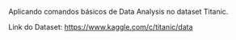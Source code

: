 Aplicando comandos básicos de Data Analysis no dataset Titanic.

Link do Dataset: https://www.kaggle.com/c/titanic/data

